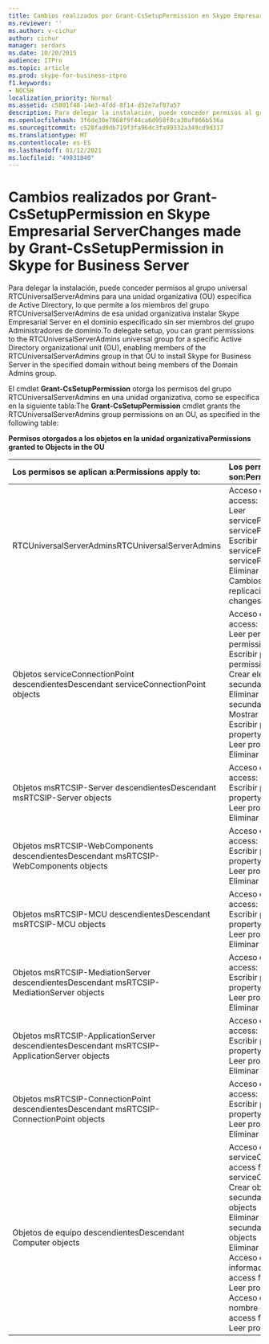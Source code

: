 ```yaml
---
title: Cambios realizados por Grant-CsSetupPermission en Skype Empresarial Server
ms.reviewer: ''
ms.author: v-cichur
author: cichur
manager: serdars
ms.date: 10/20/2015
audience: ITPro
ms.topic: article
ms.prod: skype-for-business-itpro
f1.keywords:
- NOCSH
localization_priority: Normal
ms.assetid: c5801f48-14e3-4fdd-8f14-d52e7af07a57
description: Para delegar la instalación, puede conceder permisos al grupo universal RTCUniversalServerAdmins para una unidad organizativa (OU) específica de Active Directory, lo que permite a los miembros del grupo RTCUniversalServerAdmins de esa unidad organizativa instalar Skype Empresarial Server en el dominio especificado sin ser miembros del grupo Administradores de dominio.
ms.openlocfilehash: 3f6de30e7068f9f44ca6d958f8ca30af866b536a
ms.sourcegitcommit: c528fad9db719f3fa96dc3fa99332a349cd9d317
ms.translationtype: MT
ms.contentlocale: es-ES
ms.lasthandoff: 01/12/2021
ms.locfileid: "49831840"
---
```

# <a name="changes-made-by-grant-cssetuppermission-in-skype-for-business-server"></a><span data-ttu-id="d585c-103">Cambios realizados por Grant-CsSetupPermission en Skype Empresarial Server</span><span class="sxs-lookup"><span data-stu-id="d585c-103">Changes made by Grant-CsSetupPermission in Skype for Business Server</span></span>
 
<span data-ttu-id="d585c-104">Para delegar la instalación, puede conceder permisos al grupo universal RTCUniversalServerAdmins para una unidad organizativa (OU) específica de Active Directory, lo que permite a los miembros del grupo RTCUniversalServerAdmins de esa unidad organizativa instalar Skype Empresarial Server en el dominio especificado sin ser miembros del grupo Administradores de dominio.</span><span class="sxs-lookup"><span data-stu-id="d585c-104">To delegate setup, you can grant permissions to the RTCUniversalServerAdmins universal group for a specific Active Directory organizational unit (OU), enabling members of the RTCUniversalServerAdmins group in that OU to install Skype for Business Server in the specified domain without being members of the Domain Admins group.</span></span> 
  
<span data-ttu-id="d585c-105">El cmdlet **Grant-CsSetupPermission** otorga los permisos del grupo RTCUniversalServerAdmins en una unidad organizativa, como se especifica en la siguiente tabla:</span><span class="sxs-lookup"><span data-stu-id="d585c-105">The **Grant-CsSetupPermission** cmdlet grants the RTCUniversalServerAdmins group permissions on an OU, as specified in the following table:</span></span>
  
<span data-ttu-id="d585c-106">**Permisos otorgados a los objetos en la unidad organizativa**</span><span class="sxs-lookup"><span data-stu-id="d585c-106">**Permissions granted to Objects in the OU**</span></span>

|<span data-ttu-id="d585c-107">**Los permisos se aplican a:**</span><span class="sxs-lookup"><span data-stu-id="d585c-107">**Permissions apply to:**</span></span>|<span data-ttu-id="d585c-108">**Los permisos otorgados son:**</span><span class="sxs-lookup"><span data-stu-id="d585c-108">**Permissions granted are:**</span></span>|
|:-----|:-----|
|<span data-ttu-id="d585c-109">RTCUniversalServerAdmins</span><span class="sxs-lookup"><span data-stu-id="d585c-109">RTCUniversalServerAdmins</span></span>  <br/> | <span data-ttu-id="d585c-110">Acceso especial:</span><span class="sxs-lookup"><span data-stu-id="d585c-110">Special access:</span></span> <br/>  <span data-ttu-id="d585c-111">Leer servicePrincipalName</span><span class="sxs-lookup"><span data-stu-id="d585c-111">Read servicePrincipalName</span></span> <br/>  <span data-ttu-id="d585c-112">Escribir servicePrincipalName</span><span class="sxs-lookup"><span data-stu-id="d585c-112">Write servicePrincipalName</span></span> <br/>  <span data-ttu-id="d585c-113">Eliminar árbol</span><span class="sxs-lookup"><span data-stu-id="d585c-113">Delete tree</span></span> <br/>  <span data-ttu-id="d585c-114">Cambios de directorio de replicación</span><span class="sxs-lookup"><span data-stu-id="d585c-114">Replicating directory changes</span></span> <br/> |
|<span data-ttu-id="d585c-115">Objetos serviceConnectionPoint descendientes</span><span class="sxs-lookup"><span data-stu-id="d585c-115">Descendant serviceConnectionPoint objects</span></span>  <br/> | <span data-ttu-id="d585c-116">Acceso especial:</span><span class="sxs-lookup"><span data-stu-id="d585c-116">Special access:</span></span> <br/>  <span data-ttu-id="d585c-117">Leer permisos</span><span class="sxs-lookup"><span data-stu-id="d585c-117">Read permissions</span></span> <br/>  <span data-ttu-id="d585c-118">Escribir permisos</span><span class="sxs-lookup"><span data-stu-id="d585c-118">Write permissions</span></span> <br/>  <span data-ttu-id="d585c-119">Crear elemento secundario</span><span class="sxs-lookup"><span data-stu-id="d585c-119">Create child</span></span> <br/>  <span data-ttu-id="d585c-120">Eliminar elemento secundario</span><span class="sxs-lookup"><span data-stu-id="d585c-120">Delete child</span></span> <br/>  <span data-ttu-id="d585c-121">Mostrar contenido</span><span class="sxs-lookup"><span data-stu-id="d585c-121">List contents</span></span> <br/>  <span data-ttu-id="d585c-122">Escribir propiedad</span><span class="sxs-lookup"><span data-stu-id="d585c-122">Write property</span></span> <br/>  <span data-ttu-id="d585c-123">Leer propiedad</span><span class="sxs-lookup"><span data-stu-id="d585c-123">Read property</span></span> <br/>  <span data-ttu-id="d585c-124">Eliminar árbol</span><span class="sxs-lookup"><span data-stu-id="d585c-124">Delete tree</span></span> <br/> |
|<span data-ttu-id="d585c-125">Objetos msRTCSIP-Server descendientes</span><span class="sxs-lookup"><span data-stu-id="d585c-125">Descendant msRTCSIP-Server objects</span></span>  <br/> | <span data-ttu-id="d585c-126">Acceso especial:</span><span class="sxs-lookup"><span data-stu-id="d585c-126">Special access:</span></span> <br/>  <span data-ttu-id="d585c-127">Escribir propiedad</span><span class="sxs-lookup"><span data-stu-id="d585c-127">Write property</span></span> <br/>  <span data-ttu-id="d585c-128">Leer propiedad</span><span class="sxs-lookup"><span data-stu-id="d585c-128">Read property</span></span> <br/>  <span data-ttu-id="d585c-129">Eliminar árbol</span><span class="sxs-lookup"><span data-stu-id="d585c-129">Delete tree</span></span> <br/> |
|<span data-ttu-id="d585c-130">Objetos msRTCSIP-WebComponents descendientes</span><span class="sxs-lookup"><span data-stu-id="d585c-130">Descendant msRTCSIP-WebComponents objects</span></span>  <br/> | <span data-ttu-id="d585c-131">Acceso especial:</span><span class="sxs-lookup"><span data-stu-id="d585c-131">Special access:</span></span> <br/>  <span data-ttu-id="d585c-132">Escribir propiedad</span><span class="sxs-lookup"><span data-stu-id="d585c-132">Write property</span></span> <br/>  <span data-ttu-id="d585c-133">Leer propiedad</span><span class="sxs-lookup"><span data-stu-id="d585c-133">Read property</span></span> <br/>  <span data-ttu-id="d585c-134">Eliminar árbol</span><span class="sxs-lookup"><span data-stu-id="d585c-134">Delete tree</span></span> <br/> |
|<span data-ttu-id="d585c-135">Objetos msRTCSIP-MCU descendientes</span><span class="sxs-lookup"><span data-stu-id="d585c-135">Descendant msRTCSIP-MCU objects</span></span>  <br/> | <span data-ttu-id="d585c-136">Acceso especial:</span><span class="sxs-lookup"><span data-stu-id="d585c-136">Special access:</span></span> <br/>  <span data-ttu-id="d585c-137">Escribir propiedad</span><span class="sxs-lookup"><span data-stu-id="d585c-137">Write property</span></span> <br/>  <span data-ttu-id="d585c-138">Leer propiedad</span><span class="sxs-lookup"><span data-stu-id="d585c-138">Read property</span></span> <br/>  <span data-ttu-id="d585c-139">Eliminar árbol</span><span class="sxs-lookup"><span data-stu-id="d585c-139">Delete tree</span></span> <br/> |
|<span data-ttu-id="d585c-140">Objetos msRTCSIP-MediationServer descendientes</span><span class="sxs-lookup"><span data-stu-id="d585c-140">Descendant msRTCSIP-MediationServer objects</span></span>  <br/> | <span data-ttu-id="d585c-141">Acceso especial:</span><span class="sxs-lookup"><span data-stu-id="d585c-141">Special access:</span></span> <br/>  <span data-ttu-id="d585c-142">Escribir propiedad</span><span class="sxs-lookup"><span data-stu-id="d585c-142">Write property</span></span> <br/>  <span data-ttu-id="d585c-143">Leer propiedad</span><span class="sxs-lookup"><span data-stu-id="d585c-143">Read property</span></span> <br/>  <span data-ttu-id="d585c-144">Eliminar árbol</span><span class="sxs-lookup"><span data-stu-id="d585c-144">Delete tree</span></span> <br/> |
|<span data-ttu-id="d585c-145">Objetos msRTCSIP-ApplicationServer descendientes</span><span class="sxs-lookup"><span data-stu-id="d585c-145">Descendant msRTCSIP-ApplicationServer objects</span></span>  <br/> | <span data-ttu-id="d585c-146">Acceso especial:</span><span class="sxs-lookup"><span data-stu-id="d585c-146">Special access:</span></span> <br/>  <span data-ttu-id="d585c-147">Escribir propiedad</span><span class="sxs-lookup"><span data-stu-id="d585c-147">Write property</span></span> <br/>  <span data-ttu-id="d585c-148">Leer propiedad</span><span class="sxs-lookup"><span data-stu-id="d585c-148">Read property</span></span> <br/>  <span data-ttu-id="d585c-149">Eliminar árbol</span><span class="sxs-lookup"><span data-stu-id="d585c-149">Delete tree</span></span> <br/> |
|<span data-ttu-id="d585c-150">Objetos msRTCSIP-ConnectionPoint descendientes</span><span class="sxs-lookup"><span data-stu-id="d585c-150">Descendant msRTCSIP-ConnectionPoint objects</span></span>  <br/> | <span data-ttu-id="d585c-151">Acceso especial:</span><span class="sxs-lookup"><span data-stu-id="d585c-151">Special access:</span></span> <br/>  <span data-ttu-id="d585c-152">Escribir propiedad</span><span class="sxs-lookup"><span data-stu-id="d585c-152">Write property</span></span> <br/>  <span data-ttu-id="d585c-153">Leer propiedad</span><span class="sxs-lookup"><span data-stu-id="d585c-153">Read property</span></span> <br/>  <span data-ttu-id="d585c-154">Eliminar árbol</span><span class="sxs-lookup"><span data-stu-id="d585c-154">Delete tree</span></span> <br/> |
|<span data-ttu-id="d585c-155">Objetos de equipo descendientes</span><span class="sxs-lookup"><span data-stu-id="d585c-155">Descendant Computer objects</span></span>  <br/> | <span data-ttu-id="d585c-156">Acceso especial para serviceConnectionPoint:</span><span class="sxs-lookup"><span data-stu-id="d585c-156">Special access for serviceConnectionPoint:</span></span> <br/>  <span data-ttu-id="d585c-157">Crear objetos secundarios</span><span class="sxs-lookup"><span data-stu-id="d585c-157">Create child objects</span></span> <br/>  <span data-ttu-id="d585c-158">Eliminar objetos secundarios</span><span class="sxs-lookup"><span data-stu-id="d585c-158">Delete child objects</span></span> <br/>  <span data-ttu-id="d585c-159">Eliminar árbol</span><span class="sxs-lookup"><span data-stu-id="d585c-159">Delete tree</span></span> <br/>  <span data-ttu-id="d585c-160">Acceso especial a la información pública:</span><span class="sxs-lookup"><span data-stu-id="d585c-160">Special access for public information:</span></span> <br/>  <span data-ttu-id="d585c-161">Leer propiedad</span><span class="sxs-lookup"><span data-stu-id="d585c-161">Read property</span></span> <br/>  <span data-ttu-id="d585c-162">Acceso especial para el nombre de host DNS:</span><span class="sxs-lookup"><span data-stu-id="d585c-162">Special access for DNS host name:</span></span> <br/>  <span data-ttu-id="d585c-163">Leer propiedad</span><span class="sxs-lookup"><span data-stu-id="d585c-163">Read property</span></span> <br/> |
   

